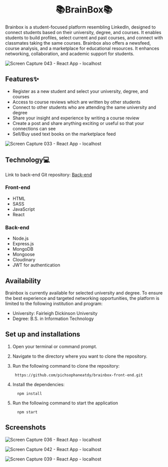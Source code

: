 <h1 align="center">📚BrainBox📚</h1>
<p>Brainbox is a student-focused platform resembling LinkedIn, designed to connect students based on their university, degree, and courses. It enables students to build profiles, select current and past courses, and connect with classmates taking the same courses. Brainbox also offers a newsfeed, course analysis, and a marketplace for educational resources. It enhances networking, collaboration, and academic support for students.</p>

![Screen Capture 043 - React App - localhost](https://github.com/pichsophaneatdy/brainbox-front-end/assets/95105372/7e129029-adb8-405d-9364-c5d5e625e9f4)



## Features✨

<ul>
   <li>Register as a new student and select your university, degree, and courses </li>
   <li>Access to course reviews which are written by other students</li>
   <li>Connect to other students who are attending the same university and degree</li>
   <li>Share your insight and experience by writing a course review</li>
   <li>Create a post and share anything exciting or useful so that your connections can see</li>
   <li>Sell/Buy used text books on the marketplace feed</li>
</ul>

![Screen Capture 033 - React App - localhost](https://github.com/pichsophaneatdy/brainbox-front-end/assets/95105372/eb32e8c8-293b-4277-b1a1-94e355330885)


## Technology💻
Link to back-end Git repository: <a href="https://github.com/pichsophaneatdy/brainbox-front-end">Back-end</a>
### Front-end
<ul>
   <li>HTML</li>
   <li>SASS</li>
   <li>JavaScript</li>
   <li>React</li>
</ul>

### Back-end
<ul>
   <li>Node.js</li>
   <li>Express.js</li>
   <li>MongoDB</li>
   <li>Mongoose</li>
   <li>Cloudinary</li>
   <li>JWT for authentication</li>
</ul>

## Availability

Brainbox is currently available for selected university and degree. To ensure the best experience and targeted networking opportunities, the platform is limited to the following institution and program:

- University: Fairleigh Dickinson University
- Degree: B.S. in Information Technology

## Set up and installations

1. Open your terminal or command prompt.
2. Navigate to the directory where you want to clone the repository.
3. Run the following command to clone the repository:

   ```shell
    https://github.com/pichsophaneatdy/brainbox-front-end.git
4. Install the dependencies:

   ```shell
     npm install
5. Run the following command to start the application
   ```shell
     npm start

## Screenshots

![Screen Capture 036 - React App - localhost](https://github.com/pichsophaneatdy/brainbox-front-end/assets/95105372/b3630de1-3524-4b3b-8281-d2d058a599a0)

![Screen Capture 042 - React App - localhost](https://github.com/pichsophaneatdy/brainbox-front-end/assets/95105372/5b54d6d0-a2ae-45b9-8a1f-8d829089fdd9)

![Screen Capture 039 - React App - localhost](https://github.com/pichsophaneatdy/brainbox-front-end/assets/95105372/c01294bc-0700-412f-a67d-d53f8caccd42)


